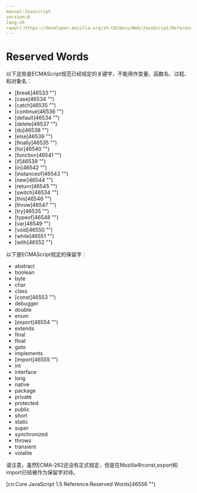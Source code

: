 ```yaml
---
manual:Javascript
version:0
lang:zh
rawUrl:https://developer.mozilla.org/zh-CN/docs/Web/JavaScript/Reference/Reserved_Words
---
```


# Reserved Words









以下这些是ECMAScript规范已经规定的关键字，不能用作变量、函数名、过程、和对象名：


* [break]46533 "")
* [case]46534 "")
* [catch]46535 "")
* [continue]46536 "")
* [default]46534 "")
* [delete]46537 "")
* [do]46538 "")
* [else]46539 "")
* [finally]46535 "")
* [for]46540 "")
* [function]46541 "")
* [if]46539 "")
* [in]46542 "")
* [instanceof]46543 "")
* [new]46544 "")
* [return]46545 "")
* [switch]46534 "")
* [this]46546 "")
* [throw]46547 "")
* [try]46535 "")
* [typeof]46548 "")
* [var]46549 "")
* [void]46550 "")
* [while]46551 "")
* [with]46552 "")


以下是ECMAScript规定的保留字：


* abstract
* boolean
* byte
* char
* class
* [const]46553 "")
* debugger
* double
* enum
* [export]46554 "")
* extends
* final
* float
* goto
* implements
* [import]46555 "")
* int
* interface
* long
* native
* package
* private
* protected
* public
* short
* static
* super
* synchronized
* throws
* transient
* volatile


请注意，虽然ECMA-262还没有正式规定，但是在Mozilla中const,export和import已经被作为保留字对待。

[cn:Core JavaScript 1.5 Reference:Reserved Words]46556 "")








